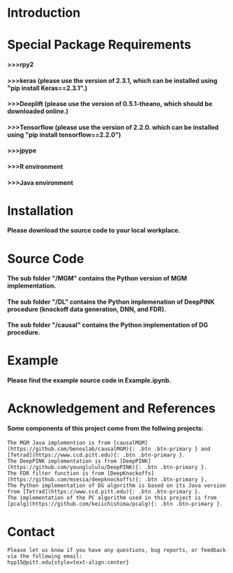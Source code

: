 
# Introduction

#### 

# Special Package Requirements

#### >>>rpy2
#### >>>keras (please use the version of 2.3.1, which can be installed using "pip install Keras==2.3.1".)
#### >>>Deeplift (please use the version of 0.5.1-theano, which should be downloaded online.)
#### >>>Tensorflow (please use the version of 2.2.0. which can be installed using "pip install tensorflow==2.2.0")
#### >>>jpype
#### >>>R environment
#### >>>Java environment

# Installation

#### Please download the source code to your local workplace.

# Source Code 

#### The sub folder "/MGM" contains the Python version of MGM implementation.
#### The sub folder "/DL" contains the Python implemenation of DeepPINK procedure (knockoff data generation, DNN, and FDR).
#### The sub folder "/causal" contains the Python implementation of DG procedure.

# Example

#### Please find the example source code in Example.ipynb.

# Acknowledgement and References

#### Some components of this project come from the follwing projects:
    The MGM Java implemention is from [causalMGM](https://github.com/benoslab/causalMGM){: .btn .btn-primary } and [Tetrad](https://www.ccd.pitt.edu){: .btn .btn-primary }.
    The DeepPINK implementation is from [DeepPINK](https://github.com/younglululu/DeepPINK){: .btn .btn-primary }.
    The FDR filter function is from [DeepKnockoffs](https://github.com/msesia/deepknockoffs){: .btn .btn-primary }.
    The Python implementation of DG algorithm is based on its Java version from [Tetrad](https://www.ccd.pitt.edu){: .btn .btn-primary }.
    The implementation of the PC algorithm used in this project is from [pcalg](https://github.com/keiichishima/pcalg){: .btn .btn-primary }.

# Contact

    Please let us know if you have any questions, bug reports, or feedback via the following email:
    hyp15@pitt.edu{style=text-align:center}
    

